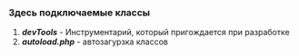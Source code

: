 ### Здесь подключаемые классы

1. ***devTools*** - Инструментарий, который пригождается при разработке
2. ***autoload.php*** - автозагурзка классов